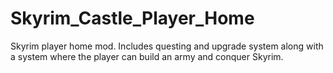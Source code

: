 # Skyrim_Castle_Player_Home
Skyrim player home mod. Includes questing and upgrade system along with a system where the player can build an army and conquer Skyrim.
